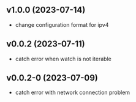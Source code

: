 ## v1.0.0 (2023-07-14)
- change configuration format for ipv4

## v0.0.2 (2023-07-11)
- catch error when watch is not iterable

## v0.0.2-0 (2023-07-09)
- catch error with network connection problem